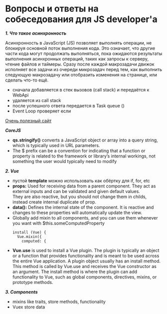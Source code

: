 # Вопросы и ответы на собеседования для JS developer'a

***1. Что такое асинхронность***

  Асинхронность в JavaScript (JS) позволяет выполнять операции, не блокируя основной поток выполнения кода. Это означает, что другие части кода могут продолжать выполняться, пока ожидаются результаты выполнения асинхронных операций, таких как запросы к серверу, чтение файлов и таймеры. 
  Сразу после каждой макрозадачи движок исполняет все задачи из очереди микрозадач перед тем, как выполнить следующую макрозадачу или отобразить изменения на странице, или сделать что-то ещё.
  - сначала добавляется в стек вызовов (call stack) и передаётся к WebApi
  - удаляется из call stack
  - после успешного ответа передается в Task queue ()
  - Event Loop проверяет если 

  [Очень полезный сайт](https://learn.javascript.ru/event-loop)

***CoreJS***
- **qs.stringify()** converts a JavaScript object or array into a query string, which is typically used in URL parameters.
- The $ prefix can be a convention for indicating that a function or property is related to the framework or library’s internal workings, not something the user would typically need to modify
  
***2. Vue***
- пустой **template** можно использовать как обёртку для if, for, etc
- **props:** Used for receiving data from a parent component. They act as external inputs and can be validated and given default values.\
  They are also reactive, but you should not change them in childs, instead create internal duplicate of prop.
- **data():** Defines the internal state of the component. It is reactive and changes to these properties will automatically update the view.
- Globally add mixin to all components, and you can use them whenever you want with $this.someComputedProperty
  ```
  install (Vue) {
    Vue.mixin({
      computed: {
  ```
- **Vue.use** is used to install a Vue plugin. The plugin is typically an object or a function that provides functionality and is meant to be used across the entire Vue application. A plugin object usually has an install method. This method is called by Vue.use and receives the Vue constructor as an argument. The install method is where the plugin can add functionality to Vue, such as global components, directives, mixins, or prototype methods.

***3. Components***
- mixins like traits, store methods, functionality
- Vuex store data

  

